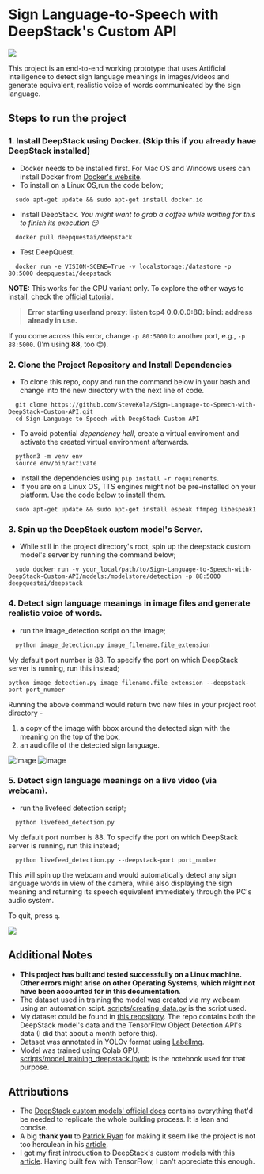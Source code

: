 # Sign Language-to-Speech with DeepStack's Custom API

![](https://github.com/SteveKola/Sign-Language-to-Speech-with-DeepStack-Custom-API/blob/main/scripts/gifs/gif2.gif)

This project is an end-to-end working prototype that uses Artificial intelligence to detect sign language meanings 
in images/videos and generate equivalent, realistic voice of words communicated by the sign language.


## Steps to run the project
### 1. Install DeepStack using Docker. (Skip this if you already have DeepStack installed)
- Docker needs to be installed first. For Mac OS and Windows users can install Docker from 
[Docker's website](https://www.docker.com/products/docker-desktop).
- To install on a Linux OS,run the code below;

```
  sudo apt-get update && sudo apt-get install docker.io
  ```
- Install DeepStack. *You might want to grab a coffee while waiting for this to finish its execution :smirk:*
```
  docker pull deepquestai/deepstack
 ```
- Test DeepQuest.
```
  docker run -e VISION-SCENE=True -v localstorage:/datastore -p 80:5000 deepquestai/deepstack
 ```
**NOTE:** This works for the CPU variant only. To explore the other ways to install, check the 
[official tutorial](https://docs.deepstack.cc/#installation-guide-for-cpu-version).

> **Error starting userland proxy: listen tcp4 0.0.0.0:80: bind: address already in use.**
    
If you come across this error, change `-p 80:5000` to another port, e.g., `-p 88:5000`. 
(I'm using **88**, too :blush:).


### 2. Clone the Project Repository and Install Dependencies
- To clone this repo, copy and run the command below in your bash and change into the new 
directory with the next line of code.
```
  git clone https://github.com/SteveKola/Sign-Language-to-Speech-with-DeepStack-Custom-API.git
  cd Sign-Language-to-Speech-with-DeepStack-Custom-API
  ```
- To avoid potential *dependency hell*, create a virtual enviroment and 
activate the created virtual environment afterwards.
``` 
  python3 -m venv env   
  source env/bin/activate
```
- Install the dependencies using `pip install -r requirements`.
- If you are on a Linux OS, TTS engines might not be pre-installed on your platform. Use the code below to install them.
```
  sudo apt-get update && sudo apt-get install espeak ffmpeg libespeak1
```


### 3. Spin up the DeepStack custom model's Server.
- While still in the project directory's root, spin up the deepstack custom model's server by running the command below;
```
  sudo docker run -v your_local/path/to/Sign-Language-to-Speech-with-DeepStack-Custom-API/models:/modelstore/detection -p 88:5000 deepquestai/deepstack
```

### 4. Detect sign language meanings in image files and generate realistic voice of words.
- run the image_detection script on the image;
```
  python image_detection.py image_filename.file_extension
 ```
My default port number is 88. To specify the port on which DeepStack server is running, run this instead;
```
python image_detection.py image_filename.file_extension --deepstack-port port_number
```
Running the above command would return two new files in your project root directory - 
     
1. a copy of the image with bbox around the detected sign with the meaning on the top of the box,
2. an audiofile of the detected sign language.

![image](https://user-images.githubusercontent.com/45284829/123965899-cfde8080-d9ac-11eb-874e-14d69b2e0c0c.png)
![image](https://user-images.githubusercontent.com/45284829/123966073-f4d2f380-d9ac-11eb-8053-80a92130dedc.png)

### 5. Detect sign language meanings on a live video (via webcam).
- run the livefeed detection script;
```
  python livefeed_detection.py
```
My default port number is 88. To specify the port on which DeepStack server is running, run this instead;
```
  python livefeed_detection.py --deepstack-port port_number
```
This will spin up the webcam and would automatically detect any sign language words in view of the camera,
while also displaying the sign meaning and returning its speech equivalent immediately through the PC's audio system. 

To quit, press `q`.

![](https://github.com/SteveKola/Sign-Language-to-Speech-with-DeepStack-Custom-API/blob/main/scripts/gifs/proof.gif)


## Additional Notes
- **This project has built and tested successfully on a Linux machine. Other errors might arise on other Operating Systems,
which might not have been accounted for in this documentation**.
- The dataset used in training the model was created via my webcam using an automation scipt. 
[scripts/creating_data.py](https://github.com/SteveKola/Sign-Language-to-Speech-with-DeepStack-Custom-API/blob/main/scripts/creating_data.py)
is the script used.
- My dataset could be found in [this repository](https://github.com/SteveKola/Sign-Language-to-Speech-with-DeepStack-Custom-API/tree/main/scripts). 
The repo contains both the DeepStack model's data and the TensorFlow Object Detection API's data (I did that about a month before this).
- Dataset was annotated in YOLOv format using [LabelImg](https://github.com/tzutalin/labelImg).
- Model was trained using Colab GPU. 
[scripts/model_training_deepstack.ipynb](https://github.com/SteveKola/Sign-Language-to-Speech-with-DeepStack-Custom-API/blob/main/scripts/model_training_deepstack.ipynb)
is the notebook used for that purpose. 

## Attributions
- The [DeepStack custom models' official docs](https://docs.deepstack.cc/custom-models/) contains everything that'd be
needed to replicate the whole building process. It is lean and concise.
- A big **thank you** to [Patrick Ryan](https://github.com/youngsoul) for making it seem like 
the project is not too herculean in his [article](https://docs.deepstack.cc/custom-models/).
- I got my first introduction to DeepStack's custom models with this 
[article](https://medium.com/deepquestai/detect-any-custom-object-with-deepstack-dd0a824a761e).
Having built few with TensorFlow, I can't appreciate this enough.
